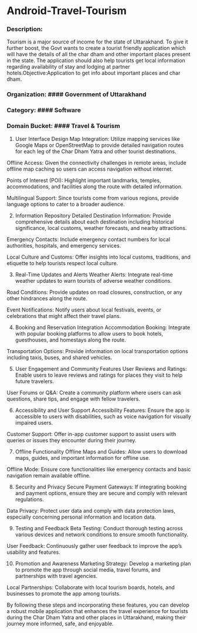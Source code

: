 # Android-Travel-Tourism
### **Description:**
Tourism is a major source of income for the state of Uttarakhand. To give it further boost, the Govt wants to create a tourist friendly application which will have the details of all the char dham and other important places present in the state. The application should also help tourists get local information regarding availability of stay and lodging at partner hotels.Objective:Application to get info about important places and char dham.

### **Organization:**	#### **Government of Uttarakhand**
### **Category:**	#### **Software**
### **Domain Bucket:**	#### **Travel & Tourism**
 
1. User Interface Design
Map Integration: Utilize mapping services like Google Maps or OpenStreetMap to provide detailed navigation routes for each leg of the Char Dham Yatra and other tourist destinations.

Offline Access: Given the connectivity challenges in remote areas, include offline map caching so users can access navigation without internet.

Points of Interest (POI): Highlight important landmarks, temples, accommodations, and facilities along the route with detailed information.

Multilingual Support: Since tourists come from various regions, provide language options to cater to a broader audience.

2. Information Repository
Detailed Destination Information: Provide comprehensive details about each destination including historical significance, local customs, weather forecasts, and nearby attractions.

Emergency Contacts: Include emergency contact numbers for local authorities, hospitals, and emergency services.

Local Culture and Customs: Offer insights into local customs, traditions, and etiquette to help tourists respect local culture.

3. Real-Time Updates and Alerts
Weather Alerts: Integrate real-time weather updates to warn tourists of adverse weather conditions.

Road Conditions: Provide updates on road closures, construction, or any other hindrances along the route.

Event Notifications: Notify users about local festivals, events, or celebrations that might affect their travel plans.

4. Booking and Reservation Integration
Accommodation Booking: Integrate with popular booking platforms to allow users to book hotels, guesthouses, and homestays along the route.

Transportation Options: Provide information on local transportation options including taxis, buses, and shared vehicles.

5. User Engagement and Community Features
User Reviews and Ratings: Enable users to leave reviews and ratings for places they visit to help future travelers.

User Forums or Q&A: Create a community platform where users can ask questions, share tips, and engage with fellow travelers.

6. Accessibility and User Support
Accessibility Features: Ensure the app is accessible to users with disabilities, such as voice navigation for visually impaired users.

Customer Support: Offer in-app customer support to assist users with queries or issues they encounter during their journey.

7. Offline Functionality
Offline Maps and Guides: Allow users to download maps, guides, and important information for offline use.

Offline Mode: Ensure core functionalities like emergency contacts and basic navigation remain available offline.

8. Security and Privacy
Secure Payment Gateways: If integrating booking and payment options, ensure they are secure and comply with relevant regulations.

Data Privacy: Protect user data and comply with data protection laws, especially concerning personal information and location data.

9. Testing and Feedback
Beta Testing: Conduct thorough testing across various devices and network conditions to ensure smooth functionality.

User Feedback: Continuously gather user feedback to improve the app’s usability and features.

10. Promotion and Awareness
Marketing Strategy: Develop a marketing plan to promote the app through social media, travel forums, and partnerships with travel agencies.

Local Partnerships: Collaborate with local tourism boards, hotels, and businesses to promote the app among tourists.

By following these steps and incorporating these features, you can develop a robust mobile application that enhances the travel experience for tourists during the Char Dham Yatra and other places in Uttarakhand, making their journey more informed, safe, and enjoyable.




